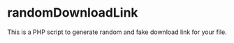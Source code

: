 # randomDownloadLink
This is a PHP script to generate random and fake download link for your file. 
